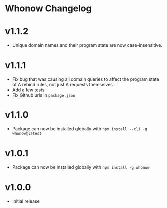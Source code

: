 # Whonow Changelog

# v1.1.2

- Unique domain names and their program state are now case-insensitive.

# v1.1.1

- Fix bug that was causing all domain queries to affect the program state of A rebind rules, not just A requests themselves.
- Add a few tests
- Fix Github urls in `package.json`

# v1.1.0

- Package can now be installed globally with `npm install --cli -g whonow@latest`

# v1.0.1

- Package can now be installed globally with `npm install -g whonow`

# v1.0.0

- Initial release
